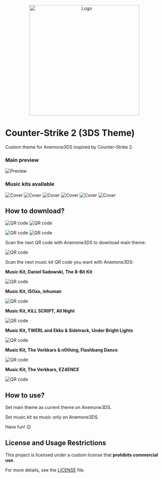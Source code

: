 <div align="center">
    <br>
    <img src="./for_git/logo.png" alt="Logo" width=350>
    <br>
</div>

# Counter-Strike 2 (3DS Theme)

 Custom theme for Anemone3DS inspired by Counter-Strike 2. 

### Main preview

 ![Preview](./for_git/preview.png)

### Music kits available

 ![Cover](./for_git/the_8-bit_kit.png)
 ![Cover](./for_git/inhuman.png)
 ![Cover](./for_git/all_night.png)
 ![Cover](./for_git/under_bright_lights.png)
 ![Cover](./for_git/flashbang_dance.png)
 ![Cover](./for_git/ez4ence.png)

## How to download?

 ![QR code](./for_git/main_qrcode.png)
 ![QR code](./for_git/main_qrcode.png)

 ![QR code](./for_git/main_qrcode.png)
 ![QR code](./for_git/main_qrcode.png)

 Scan the next QR code with Anemone3DS to download main theme:

 ![QR code](./for_git/main_qrcode.png)

 Scan the next music kit QR code you want with Anemone3DS:

 **Music Kit, Daniel Sadowski, The 8-Bit Kit**

 ![QR code](./for_git/the_8-bit_kit_qrcode.png)

 **Music Kit, ISOxo, inhuman**

 ![QR code](./for_git/inhuman_qrcode.png)

 **Music Kit, KILL SCRIPT, All Night**

 ![QR code](./for_git/all_night_qrcode.png)

 **Music Kit, TWERL and Ekko & Sidetrack, Under Bright Lights**

 ![QR code](./for_git/under_bright_lights_qrcode.png)

 **Music Kit, The Verkkars & n0thing, Flashbang Dance**

 ![QR code](./for_git/flashbang_dance_qrcode.png)

 **Music Kit, The Verkkars, EZ4ENCE**

 ![QR code](./for_git/ez4ence_qrcode.png)

## How to use?

 Set main theme as current theme on Anemone3DS.

 Set music kit as music only on Anemone3DS.

 Have fun! 😉

## License and Usage Restrictions

 This project is licensed under a custom license that **prohibits commercial use**.

 For more details, see the [LICENSE](./LICENSE) file.
